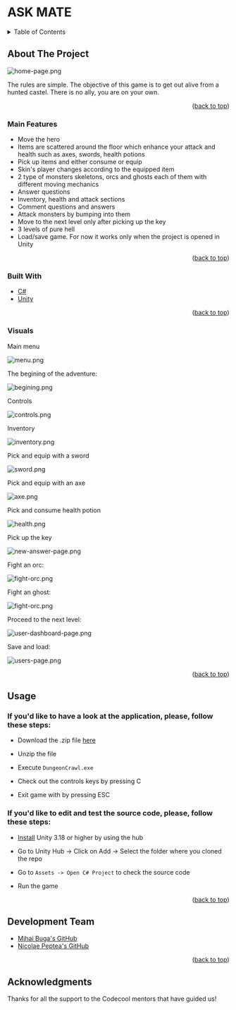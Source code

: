 <div id="top"></div>

# ASK MATE

<!-- TABLE OF CONTENTS -->
<details>
  <summary>Table of Contents</summary>
  <ol>
    <li>
      <a href="#about-the-project">About The Project</a>
      <ul>
        <li><a href="#main-features">Main Features</a></li>
        <li><a href="#built-with">Built With</a></li>
        <li><a href="#visuals">Visuals</a></li>
      </ul>
    </li>
    <li><a href="#installation">Installation</a></li>
    <li><a href="#usage">Usage</a></li>
    <li><a href="#development-team">Development Team</a></li>
    <li><a href="#acknowledgments">Acknowledgments</a></li>
  </ol>
</details>



<!-- ABOUT THE PROJECT -->
## About The Project

![home-page.png][begining]

The rules are simple. The objective of this game is to get out alive from a hunted castel. There is no ally, you are on your own.

<p align="right">(<a href="#top">back to top</a>)</p>


### Main Features

- Move the hero
- Items are scattered around the floor which enhance your attack and health such as axes, swords, health potions
- Pick up items and either consume or equip
- Skin's player changes according to the equipped item
- 2 type of monsters skeletons, orcs and ghosts each of them with different moving mechanics
- Answer questions
- Inventory, health and attack sections
- Comment questions and answers
- Attack monsters by bumping into them
- Move to the next level only after picking up the key
- 3 levels of pure hell
- Load/save game. For now it works only when the project is opened in Unity


<p align="right">(<a href="#top">back to top</a>)</p>

### Built With

* [C#][C#]
* [Unity][unity]


<p align="right">(<a href="#top">back to top</a>)</p>



### Visuals

Main menu

![menu.png][main-menu]

The begining of the adventure:

![begining.png][begining]

Controls

![controls.png][controls]

Inventory

![inventory.png][inventory]

Pick and equip with a sword

![sword.png][pick-sword]


Pick and equip with an axe

![axe.png][axe]

Pick and consume health potion

![health.png][health-potions]

Pick up the key

![new-answer-page.png][pick-key]

Fight an orc:

![fight-orc.png][fight-orc]


Fight an ghost:

![fight-orc.png][fight-ghost]

Proceed to the next level:

![user-dashboard-page.png][portal]

Save and load:

![users-page.png][save]


<p align="right">(<a href="#top">back to top</a>)</p>


<!-- USAGE EXAMPLES -->
## Usage

### If you'd like to have a look at the application, please, follow these steps:

- Download the .zip file [here][download-app]

- Unzip the file
- Execute `DungeonCrawl.exe`
- Check out the controls keys by pressing C
-  Exit game with by pressing ESC

### If you'd like to edit and test the source code, please, follow these steps:

- [Install][unity-install] Unity  3.18 or higher by using the hub

- Go to Unity Hub -> Click on Add -> Select the folder where you cloned the repo

- Go to `Assets -> Open C# Project` to check the source code

- Run the game 



<p align="right">(<a href="#top">back to top</a>)</p>


## Development Team

* [Mihai Buga's GitHub][mihai-buga]
* [Nicolae Peptea's GitHub][nicolae-peptea]

<p align="right">(<a href="#top">back to top</a>)</p>

<!-- ACKNOWLEDGMENTS -->
## Acknowledgments

Thanks for all the support to the Codecool mentors that have guided us!


<!-- MARKDOWN LINKS & IMAGES -->
[unity]: https://unity.com/
[C#]: https://docs.microsoft.com/en-us/dotnet/csharp/
[unity-install]: https://docs.unity3d.com/2018.3/Documentation/Manual/GettingStartedInstallingHub.html
[download-app]: https://drive.google.com/file/d/1WyWzkv8bYOgUv3m3LLdVv1VsGQrvjivb/view

[mihai-buga]: https://github.com/mihaibuga
[nicolae-peptea]: https://github.com/Nicolae-Peptea

[heroku-app]:https://askmate09.herokuapp.com/

[begining]: https://res.cloudinary.com/dqwtm9fw1/image/upload/v1642678265/DungeonCrawl/beginning_u4jksn.png

[controls]:https://res.cloudinary.com/dqwtm9fw1/image/upload/v1642678271/DungeonCrawl/controls_x8zrdk.png

[inventory]:https://res.cloudinary.com/dqwtm9fw1/image/upload/v1642678272/DungeonCrawl/inventory_zqf1fu.png

[sword]:https://res.cloudinary.com/dqwtm9fw1/image/upload/v1642678271/DungeonCrawl/equipped-with-sword_eknvug.png

[axe]:https://res.cloudinary.com/dqwtm9fw1/image/upload/v1642679092/DungeonCrawl/pick-and-equip-axe_n19qkm.gif

[pick-key]:https://res.cloudinary.com/dqwtm9fw1/image/upload/v1642679103/DungeonCrawl/pick-key_t9opxf.gif

[pick-sword]:https://res.cloudinary.com/dqwtm9fw1/image/upload/v1642679092/DungeonCrawl/pick-and-equip-sword_zbzjn3.gif

[health-potions]:https://res.cloudinary.com/dqwtm9fw1/image/upload/v1642679093/DungeonCrawl/health-potion_wcxaiv.gif

[main-menu]:https://res.cloudinary.com/dqwtm9fw1/image/upload/v1642679103/DungeonCrawl/main-menu_srfjv1.png

[fight-orc]: https://res.cloudinary.com/dqwtm9fw1/image/upload/v1642679092/DungeonCrawl/fight-orc_j5hn63.gif

[fight-ghost]: 
https://res.cloudinary.com/dqwtm9fw1/image/upload/v1642679092/DungeonCrawl/fight-ghost_psbgwm.gif

[main-menu]: https://res.cloudinary.com/dqwtm9fw1/image/upload/v1642679103/DungeonCrawl/main-menu_srfjv1.png

[portal]:https://res.cloudinary.com/dqwtm9fw1/image/upload/v1642679103/DungeonCrawl/use-portal_pupdrh.gif

[save]:https://res.cloudinary.com/dqwtm9fw1/image/upload/v1642681426/DungeonCrawl/save-and-load-game_bmkbgj.gif
